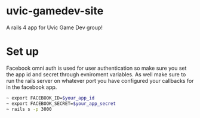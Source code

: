 uvic-gamedev-site
=================
A rails 4 app for Uvic Game Dev group!

Set up
======
Facebook omni auth is used for user authentication so make sure you set the app id and secret through evniroment variables. As well make sure to run the rails server on whatever port you have configured your callbacks for in the facebook app.

``` sh
~ export FACEBOOK_ID=$your_app_id
~ export FACEBOOK_SECRET=$your_app_secret
~ rails s -p 3000
```
